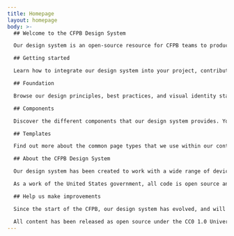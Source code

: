 ```yaml
---
title: Homepage
layout: homepage
body: >-
  ## Welcome to the CFPB Design System

  Our design system is an open-source resource for CFPB teams to produce effective and visually-consistent products that are easy for consumers to access, use, and understand. 

  ## Getting started

  Learn how to integrate our design system into your project, contribute to the code base, and update the documentation. [Get started](https://cfpb.github.io/design-system/getting-started/)

  ## Foundation

  Browse our design principles, best practices, and visual identity standards. Together, they serve as the foundation for our website and our external-facing materials. [View our foundation](https://cfpb.github.io/design-system/foundation/)

  ## Components

  Discover the different components that our design system provides. You'll find design specs, code snippets, as well as usage, accessibility, and implementation guidance. [Browse our components](https://cfpb.github.io/design-system/components/)

  ## Templates

  Find out more about the common page types that we use within our content management system, which are documented for easy reference. [Review our templates](https://cfpb.github.io/design-system/templates/)

  ## About the CFPB Design System

  Our design system has been created to work with a wide range of devices and browsers. Following a modern, mobile first responsive approach, sites built with our Design System easily adapt to a wide range of screen sizes, all while carefully following accessibility best practices. 

  As a work of the United States government, all code is open source and in the public domain. We encourage you to use this framework in your own projects and to contribute back.

  ## Help us make improvements

  Since the start of the CFPB, our design system has evolved, and will continue to evolve, as we learn what works best for the CFPB and the people we serve. Our design system is open for the public, which allows you to help us make improvements by [filing an issue](https://github.com/cfpb/design-system/issues?milestone=&page=1&state=open) or [submitting a pull request](https://github.com/cfpb/design-system/pulls) on GitHub. Not on GitHub? Email us your suggestions at [tech@consumerfinance.gov](tech@consumerfinance.gov).

  All content has been released as open source under the CC0 1.0 Universal Public Domain Dedication, and we’d love for other agencies, developers, or groups to adapt it for their own use.
---
```


